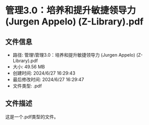 ﻿# 管理3.0：培养和提升敏捷领导力 (Jurgen Appelo) (Z-Library).pdf

## 文件信息
- 路径: 管理\管理3.0：培养和提升敏捷领导力 (Jurgen Appelo) (Z-Library).pdf
- 大小: 49.56 MB
- 创建时间: 2024/6/27 16:29:43
- 最后修改时间: 2024/6/27 16:29:47
- 文件类型: .pdf

## 文件描述
这是一个.pdf类型的文件。


